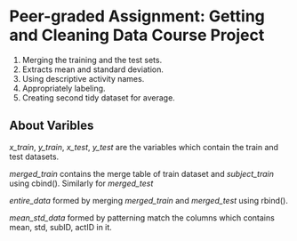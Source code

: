 # Peer-graded Assignment: Getting and Cleaning Data Course Project

1. Merging the training and the test sets.
2. Extracts mean and standard deviation.
3. Using descriptive activity names.
4. Appropriately labeling.
5. Creating second tidy dataset for average.

## About Varibles

*x_train*, *y_train*, *x_test*, *y_test* are the variables which contain the train and test datasets.

*merged_train* contains the merge table of train dataset and *subject_train* using cbind(). Similarly for *merged_test*

*entire_data* formed by merging *merged_train* and *merged_test* using rbind().

*mean_std_data* formed by patterning match the columns which contains mean, std, subID, actID in it.




